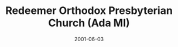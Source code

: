 ---
date: &id001 2001-06-03
end_date: null
location:
  address: 8605 E. Fulton Street
  city: Ada
  state: MI
minister:
- end: 2001-06-03
  name: Eric R. Hausler
  start: 1998-03-20
  type: Organizing Pastor
- end: null
  name: Eric R. Hausler
  start: 2001-06-03
  type: pastor
- end: null
  name: John Currie
  start: 2013-01-01
  type: pastor
- end: 2015-01-01
  name: James Mong
  start: 2009-01-01
  type: Associate Pastor
ministers:
- Eric R. Hausler
- Eric R. Hausler
- John Currie
- James Mong
name: Redeemer Orthodox Presbyterian Church
names:
- end: 2001-06-03
  name: Redeemer Orthodox Presbyterian Chapel
  start: 1998-03-20
- end: null
  name: Redeemer Orthodox Presbyterian Church
  start: 2001-06-03
origination_date: *id001
raw_data: "MI  Ada\nRedeemer Orthodox Presbyterian Chapel  (March 20, 1998\u2013\
  June 3, 2001)\nRedeemer Orthodox Presbyterian Church  (June 3, 2001\u2013 )\n8605\
  \ E. Fulton Street\nOrg. Pastor: Eric R. Hausler, 1998\u20132001\nPastors: Eric\
  \ R. Hausler, 2001\u201313\nJohn Currie, 2013\u2013\nAssoc. Pastor: James Mong,\
  \ 2009\u201315"
received_from: null
states:
- MI
status:
  active: true
  end_date: null
  reason: null
  received_from: null
  withdrawal_to: null
title: Redeemer Orthodox Presbyterian Church (Ada MI)

---